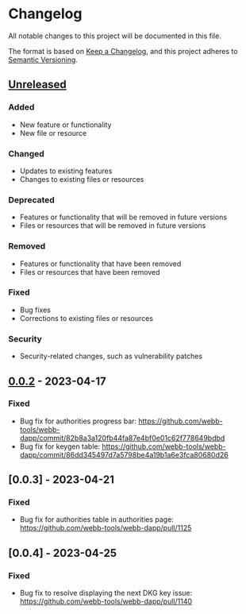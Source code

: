 # Changelog

All notable changes to this project will be documented in this file.

The format is based on [Keep a Changelog](https://keepachangelog.com/en/1.0.0/),
and this project adheres to [Semantic Versioning](https://semver.org/spec/v2.0.0.html).

## [Unreleased]

### Added
- New feature or functionality
- New file or resource

### Changed
- Updates to existing features
- Changes to existing files or resources

### Deprecated
- Features or functionality that will be removed in future versions
- Files or resources that will be removed in future versions

### Removed
- Features or functionality that have been removed
- Files or resources that have been removed

### Fixed
- Bug fixes
- Corrections to existing files or resources

### Security
- Security-related changes, such as vulnerability patches

## [0.0.2] - 2023-04-17

### Fixed
- Bug fix for authorities progress bar: https://github.com/webb-tools/webb-dapp/commit/82b8a3a120fb44fa87e4bf0e01c62f778649bdbd
- Bug fix for keygen table: https://github.com/webb-tools/webb-dapp/commit/86dd345497d7a5798be4a19b1a6e3fca80680d26


[Unreleased]: https://github.com/webb-tools/webb-dapp/compare/v0.0.1...HEAD
[0.0.2]: https://github.com/webb-tools/webb-dapp/releases/tag/v0.0.2

## [0.0.3] - 2023-04-21

### Fixed
- Bug fix for authorities table in authorities page: https://github.com/webb-tools/webb-dapp/pull/1125

## [0.0.4] - 2023-04-25

### Fixed
- Bug fix to resolve displaying the next DKG key issue: https://github.com/webb-tools/webb-dapp/pull/1140